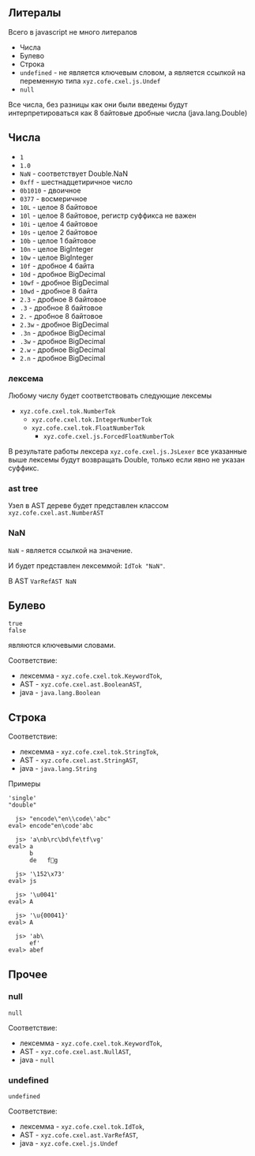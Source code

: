 Литералы
-----------

Всего в javascript не много литералов

* Числа
* Булево
* Строка
* `undefined` - не является ключевым словом, 
  а является ссылкой на переменную типа `xyz.cofe.cxel.js.Undef`
* `null`

Все числа, без разницы как они были введены 
будут интерпретироваться как 8 байтовые дробные числа (java.lang.Double)

## Числа

* `1`
* `1.0`
* `NaN`    - соответствует Double.NaN
* `0xff`   - шестнадцетиричное число 
* `0b1010` - двоичное
* `0377`   - восмеричное
* `10L`    - целое 8 байтовое
* `10l`    - целое 8 байтовое, регистр суффикса не важен
* `10i`    - целое 4 байтовое
* `10s`    - целое 2 байтовое
* `10b`    - целое 1 байтовое
* `10n`    - целое BigInteger
* `10w`    - целое BigInteger
* `10f`    - дробное 4 байта
* `10d`    - дробное BigDecimal
* `10wf`    - дробное BigDecimal
* `10wd`    - дробное 8 байта
* `2.3`    - дробное 8 байтовое
* `.3`     - дробное 8 байтовое
* `2.`     - дробное 8 байтовое
* `2.3w`    - дробное BigDecimal
* `.3n`     - дробное BigDecimal
* `.3w`     - дробное BigDecimal
* `2.w`     - дробное BigDecimal
* `2.n`     - дробное BigDecimal

### лексема
 Любому числу будет соответствовать следующие лексемы

 * `xyz.cofe.cxel.tok.NumberTok`
   * `xyz.cofe.cxel.tok.IntegerNumberTok`
   * `xyz.cofe.cxel.tok.FloatNumberTok`
     * `xyz.cofe.cxel.js.ForcedFloatNumberTok`
     
В результате работы лексера `xyz.cofe.cxel.js.JsLexer`
все указанные выше лексемы будут возвращать Double, 
только если явно не указан суффикс.
 

### ast tree
Узел в AST дереве будет представлен классом
`xyz.cofe.cxel.ast.NumberAST`

### NaN

`NaN` - является ссылкой на значение.
 
И будет представлен
лексеммой: `IdTok "NaN"`. 

В AST `VarRefAST NaN`


## Булево

    true
    false

являются ключевыми словами.

Соответствие: 
* лексемма - `xyz.cofe.cxel.tok.KeywordTok`,
* AST - `xyz.cofe.cxel.ast.BooleanAST`,
* java - `java.lang.Boolean`


## Строка

Соответствие: 
* лексемма - `xyz.cofe.cxel.tok.StringTok`,
* AST - `xyz.cofe.cxel.ast.StringAST`,
* java - `java.lang.String`

Примеры

    'single'          
    "double"
    
      js> "encode\"en\\code\'abc"
    eval> encode"en\code'abc
    
      js> 'a\nb\rc\bd\fe\tf\vg'
    eval> a
          b
          de	fg
          
      js> '\152\x73'
    eval> js
        
      js> '\u0041'
    eval> A
        
      js> '\u{00041}'
    eval> A
        
      js> 'ab\
          ef'
    eval> abef

## Прочее
### null

    null

Соответствие: 
* лексемма - `xyz.cofe.cxel.tok.KeywordTok`,
* AST - `xyz.cofe.cxel.ast.NullAST`,
* java - `null`

### undefined

    undefined

Соответствие: 
* лексемма - `xyz.cofe.cxel.tok.IdTok`,
* AST - `xyz.cofe.cxel.ast.VarRefAST`,
* java - `xyz.cofe.cxel.js.Undef`
